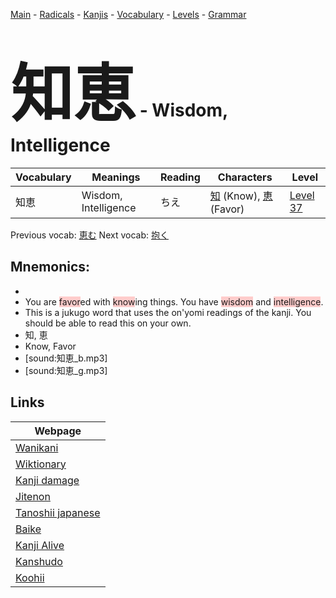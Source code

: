 <style> bigfont {font-size: 100px}</style>
[Main](../README.md) -
[Radicals](../radicals.md) -
[Kanjis](../kanjis.md) -
[Vocabulary](../vocabulary.md) -
[Levels](../levels.md) -
[Grammar](../grammar.md)
# <bigfont> 知恵</bigfont> - Wisdom, Intelligence 

| Vocabulary | Meanings | Reading | Characters | Level |
| --- | --- | --- | --- | --- |
| 知恵 | Wisdom, Intelligence | ちえ |  [知](../kanjis/知.md) (Know), [恵](../kanjis/恵.md) (Favor) | [Level 37](../levels/wk_level37.md) |

Previous vocab: [恵む](恵む.md) Next vocab: [抱く](抱く.md) 

## Mnemonics:

* 
* You are <span style="background-color:#ffcccb"> favor</span>ed with <span style="background-color:#ffcccb"> know</span>ing things. You have <span style="background-color:#ffcccb"> wisdom</span> and <span style="background-color:#ffcccb"> intelligence</span>.
* This is a jukugo word that uses the on'yomi readings of the kanji. You should be able to read this on your own.
* 知, 恵
* Know, Favor
* [sound:知恵_b.mp3]
* [sound:知恵_g.mp3]


## Links 

| Webpage |
| --- |
| [Wanikani          ](https://www.wanikani.com/kanji/知恵) |
| [Wiktionary        ](https://en.wiktionary.org/wiki/知恵) |
| [Kanji damage      ](http://www.kanjidamage.com/kanji/search?utf8=✓&q=知恵) |
| [Jitenon           ](https://jitenon.com/kanji/知恵) |
| [Tanoshii japanese ](https://www.tanoshiijapanese.com/dictionary/kanji.cfm?k=知恵) |
| [Baike             ](https://baike.baidu.com/item/知恵) |
| [Kanji Alive       ](https://app.kanjialive.com/知恵) |
| [Kanshudo          ](https://www.kanshudo.com/searchmn?q=知恵) |
| [Koohii            ](https://kanji.koohii.com/study/kanji/知恵) |
